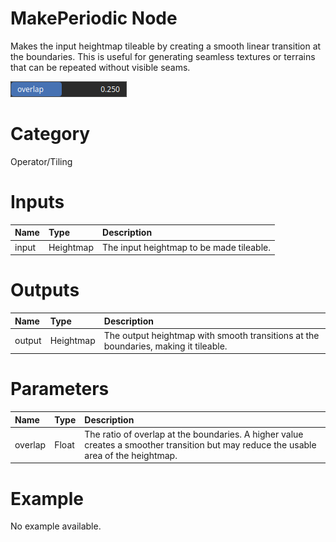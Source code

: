 
MakePeriodic Node
=================


Makes the input heightmap tileable by creating a smooth linear transition at the boundaries. This is useful for generating seamless textures or terrains that can be repeated without visible seams.



![img](../../images/nodes/MakePeriodic_settings.png)


# Category


Operator/Tiling
# Inputs

|Name|Type|Description|
| :--- | :--- | :--- |
|input|Heightmap|The input heightmap to be made tileable.|

# Outputs

|Name|Type|Description|
| :--- | :--- | :--- |
|output|Heightmap|The output heightmap with smooth transitions at the boundaries, making it tileable.|

# Parameters

|Name|Type|Description|
| :--- | :--- | :--- |
|overlap|Float|The ratio of overlap at the boundaries. A higher value creates a smoother transition but may reduce the usable area of the heightmap.|

# Example


No example available.